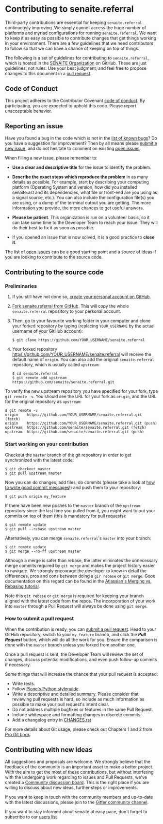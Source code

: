 # Contributing to senaite.referral

Third-party contributions are essential for keeping `senaite.referral` continuously 
improving. We simply cannot access the huge number of platforms and myriad 
configurations for running `senaite.referral`. We want to keep it as easy as 
possible to contribute changes that get things working in your environment. 
There are a few guidelines that we need contributors to follow so that we can 
have a chance of keeping on top of things.

The following is a set of guidelines for contributing to `senaite.referral`, which is 
hosted in the [SENAITE Organization](https://github.com/senaite) on GitHub. 
These are just guidelines, not rules. Use your best judgment, and feel free to 
propose changes to this document in a [pull request](#how-to-submit-a-pull-request).

## Code of Conduct

This project adheres to the Contributor Covenant [code of
conduct](code_of_conduct.md). By participating, you are expected to
uphold this code. Please report unacceptable behavior.

## Reporting an issue

Have you found a bug in the code which is not in the [list of known
bugs](https://github.com/senaite/senaite.referral/issues)? Do you have a
suggestion for improvement? Then by all means please [submit a new
issue](https://github.com/senaite/senaite.referral/issues/new), and do not
hesitate to comment on existing [open
issues](https://github.com/senaite/senaite.referral/issues).

When filling a new issue, please remember to:

 * **Use a clear and descriptive title** for the issue to identify the
problem.

 * **Describe the exact steps which reproduce the problem** in as many
details as possible. For example, start by describing your computing
platform (Operating System and version, how did you installed senaite.ast
and its dependencies, what file or front-end are you using as a signal
source, etc.). You can also include the configuration file(s) you are
using, or a dump of the terminal output you are getting. The more
information you provide, the more chances to get useful answers.

 * **Please be patient**. This organization is run on a volunteer basis,
so it can take some time to the Developer Team to reach your issue.
They will do their best to fix it as soon as possible.

 * If you opened an issue that is now solved, it is a good practice to
**close it**.

The list of [open issues](https://github.com/senaite/senaite.referral/issues)
can be a good starting point and a source of ideas if you are looking to
contribute to the source code.


## Contributing to the source code

### Preliminaries

   1. If you still have not done so, [create your personal account on GitHub](
   https://github.com/join).

   2. [Fork senaite.referral from GitHub](
   https://github.com/senaite/senaite.referral/fork). This will copy the whole
   `senaite.referral` repository to your personal account.

   3. Then, go to your favourite working folder in your computer and clone your 
   forked repository by typing (replacing ```YOUR_USERNAME``` by
   the actual username of your GitHub account):

          $ git clone https://github.com/YOUR_USERNAME/senaite.referral

   4. Your forked repository https://github.com/YOUR_USERNAME/senaite.referral will 
   receive the default name of `origin`. You can also add the original 
   `senaite.referral` repository, which is usually called `upstream`:

          $ cd senaite.referral
          $ git remote add upstream https://github.com/senaite/senaite.referral.git

To verify the new upstream repository you have specified for your fork, type 
`git remote -v`. You should see the URL for your fork as `origin`, and the URL 
for the original repository as `upstream`:

```
$ git remote -v
origin    https://github.com/YOUR_USERNAME/senaite.referral.git (fetch)
origin    https://github.com/YOUR_USERNAME/senaite.referral.git (push)
upstream  https://github.com/senaite/senaite.referral.git (fetch)
upstream  https://github.com/senaite/senaite.referral.git (push)
```

### Start working on your contribution

Checkout the `master` branch of the git repository in order to get synchronized
with the latest code:

```
$ git checkout master
$ git pull upstream master
```

Now you can do changes, add files, do commits (please take a look at
[how to write good commit messages](https://chris.beams.io/posts/git-commit/)!) 
and push them to your repository:

```
$ git push origin my_feature
```

If there have been new pushes to the `master` branch of the `upstream`
repository since the last time you pulled from it, you might want to put your 
commits on top of them (this is mandatory for pull requests):

```
$ git remote update
$ git pull --rebase upstream master
```

Alternatively, you can merge `senaite.referral`'s `master` into your branch:

```
$ git remote update
$ git merge --no-ff upstream master
```

Although a merge is safer than rebase, the latter eliminates the unnecessary
merge commits required by `git merge` and makes the project history easier to
navigate. We strongly encourage the developer to know in detail the differences,
pros and cons between doing a `gir rebase` or `git merge`. Good documentation on
this regard can be found in the [Atlassian's Merging vs. Rebasing tutorial](
https://www.atlassian.com/git/tutorials/merging-vs-rebasing).

Note this `git rebase` or `git merge` is required for keeping your branch 
aligned with the latest code from the repos. The incorporation of your work into
`master` through a Pull Request will always be done using `git merge`.

### How to submit a pull request

When the contribution is ready, you can [submit a pull
request](https://github.com/senaite/senaite.referral/compare/). Head to your
GitHub repository, switch to your `my_feature` branch, and click the
_**Pull Request**_ button, which will do all the work for you. Ensure the
comparison is done with the `master` branch unless you forked from another one.

Once a pull request is sent, the Developer Team will review the set of changes, 
discuss potential modifications, and even push follow-up commits if necessary.

Some things that will increase the chance that your pull request is accepted:

 * Write tests.
 * Follow [Plone's Python styleguide](https://docs.plone.org/develop/styleguide/python.html).
 * Write a descriptive and detailed summary. Please consider that reviewing pull
   requests is hard, so include as much information as possible to make your 
   pull request's intent clear.
 * Do not address multiple bugfixes or features in the same Pull Request.
 * Include whitespace and formatting changes in discrete commits.
 * Add a changelog entry in [CHANGES.rst](changelog.rst)

For more details about Git usage, please check out Chapters 1 and 2 from
[Pro Git book](https://git-scm.com/book/en/v2).


## Contributing with new ideas

All suggestions and proposals are welcome. We strongly believe that the 
feedback of the community is an important asset to make a better project. With 
the aim to get the most of these contributions, but without interfering with 
the undergoing work regarding to issues and Pull Requests, we've created a 
[Community discussion board](
https://community.senaite.org). This is the right place if 
you are willing to discuss about new ideas, further steps or improvements.

If you want to keep in touch with the community members and up-to-date 
with the latest discussions, please join to the [Gitter community channel](
https://gitter.im/senaite/Lobby).

If you want to stay informed about senaite at easy pace, don't forget 
to subscribe to our [users list](https://sourceforge.net/projects/senaite/lists/senaite-users)
